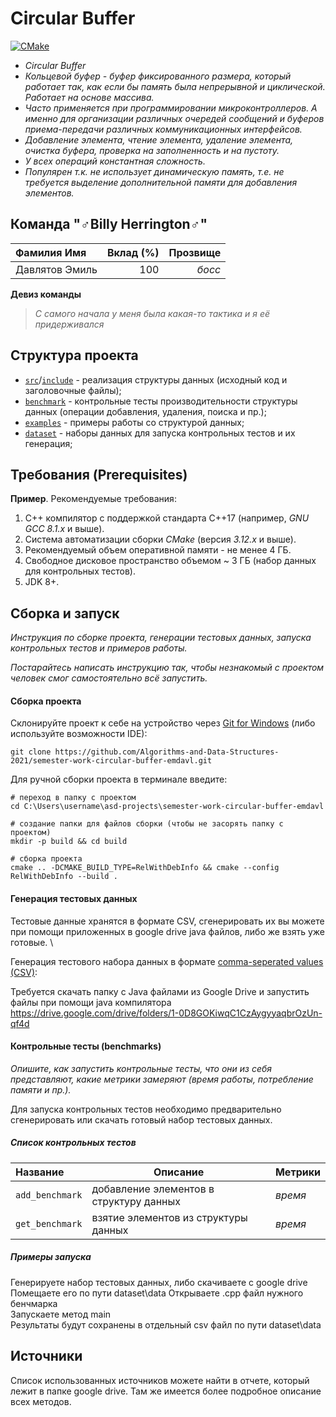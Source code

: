 # Circular Buffer

[![CMake](https://github.com/Algorithms-and-Data-Structures-2021/semester-work-template/actions/workflows/cmake.yml/badge.svg)](https://github.com/Algorithms-and-Data-Structures-2021/semester-work-template/actions/workflows/cmake.yml)


- _Circular Buffer_
- _Кольцевой буфер - буфер фиксированного размера, который работает так, как если бы память была непрерывной и циклической.
  Работает на основе массива._
- _Часто применяется при программировании микроконтроллеров. А именно для организации различных очередей сообщений и буферов
  приема-передачи различных коммуникационных интерфейсов._
- _Добавление элемента, чтение элемента, удаление элемента, очистка буфера, проверка на заполненность и на пустоту._
- _У всех операций константная сложность._
- _Популярен т.к. не использует динамическую память, т.е. не требуется выделение дополнительной памяти для добавления элементов._

## Команда "♂Billy Herrington♂"


| Фамилия Имя      | Вклад (%) | Прозвище              |
| :---             |   ---:    |  ---:                 |
| Давлятов Эмиль   | 100       |  _босс_               |


**Девиз команды**
> _С самого начала у меня была какая-то тактика и я её придерживался_

## Структура проекта


- [`src`](src)/[`include`](include) - реализация структуры данных (исходный код и заголовочные файлы);
- [`benchmark`](benchmark) - контрольные тесты производительности структуры данных (операции добавления, удаления,
  поиска и пр.);
- [`examples`](examples) - примеры работы со структурой данных;
- [`dataset`](dataset) - наборы данных для запуска контрольных тестов и их генерация;

## Требования (Prerequisites)

**Пример**. Рекомендуемые требования:

1. С++ компилятор c поддержкой стандарта C++17 (например, _GNU GCC 8.1.x_ и выше).
2. Система автоматизации сборки _CMake_ (версия _3.12.x_ и выше).
3. Рекомендуемый объем оперативной памяти - не менее 4 ГБ.
4. Свободное дисковое пространство объемом ~ 3 ГБ (набор данных для контрольных тестов).
5. JDK 8+.

## Сборка и запуск

_Инструкция по сборке проекта, генерации тестовых данных, запуска контрольных тестов и примеров работы._

_Постарайтесь написать инструкцию так, чтобы незнакомый с проектом человек смог самостоятельно всё запустить._

#### Сборка проекта

Склонируйте проект к себе на устройство через [Git for Windows](https://gitforwindows.org/) (либо используйте
возможности IDE):

```shell
git clone https://github.com/Algorithms-and-Data-Structures-2021/semester-work-circular-buffer-emdavl.git
```

Для ручной сборки проекта в терминале введите:

```shell
# переход в папку с проектом
cd C:\Users\username\asd-projects\semester-work-circular-buffer-emdavl

# создание папки для файлов сборки (чтобы не засорять папку с проектом) 
mkdir -p build && cd build 

# сборка проекта
cmake .. -DCMAKE_BUILD_TYPE=RelWithDebInfo && cmake --config RelWithDebInfo --build . 
```

#### Генерация тестовых данных

Тестовые данные хранятся в формате CSV, сгенерировать их вы можете при помощи приложенных
в google drive java файлов, либо же взять уже готовые. \


Генерация тестового набора данных в
формате [comma-seperated values (CSV)](https://en.wikipedia.org/wiki/Comma-separated_values):

Требуется скачать папку с Java файлами из Google Drive и запустить файлы при помощи java компилятора 
https://drive.google.com/drive/folders/1-0D8GOKiwqC1CzAygyyaqbrOzUn-qf4d

#### Контрольные тесты (benchmarks)

_Опишите, как запустить контрольные тесты, что они из себя представляют, какие метрики замеряют (время работы,
потребление памяти и пр.)._

Для запуска контрольных тестов необходимо предварительно сгенерировать или скачать готовый набор тестовых данных.

##### Список контрольных тестов

| Название                  | Описание                                | Метрики         |
| :---                      | ---                                     | :---            |
| `add_benchmark`           | добавление элементов в структуру данных | _время_         |
| `get_benchmark`           | взятие элементов из структуры данных    | _время_         |            |

##### Примеры запуска

Генерируете набор тестовых данных, либо скачиваете с google drive\
Помещаете его по пути dataset\data
Открываете .cpp файл нужного бенчмарка\
Запускаете метод main\
Результаты будут сохранены в отдельный csv файл по пути dataset\data

## Источники

Список использованных источников можете найти в отчете, который лежит в папке google drive. 
Там же имеется более подробное описание всех методов.
